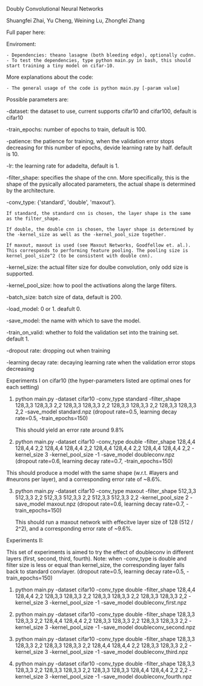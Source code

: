 Doubly Convolutional Neural Networks

Shuangfei Zhai, Yu Cheng, Weining Lu, Zhongfei Zhang

Full paper here: 


Enviroment: 

    - Dependencies: theano lasagne (both bleeding edge), optionally cudnn.
    - To test the dependencies, type python main.py in bash, this should start training a tiny model on cifar-10.


More explanations about the code:

    - The general usage of the code is python main.py [-param value]


Possible parameters are:

   -dataset: the dataset to use, current supports cifar10 and cifar100, default is cifar10

   -train_epochs: number of epochs to train, default is 100.

   -patience: the patience for training, when the validation error stops decreasing for this number of epochs, devide learning rate by half. default is 10.

   -lr: the learning rate for adadelta, default is 1.

   -filter_shape: specifies the shape of the cnn. More specifically, this is the shape of the pysically allocated parameters, the actual shape is determined by the architecture.

   -conv_type: {'standard', 'double', 'maxout'}.

    If standard, the standard cnn is chosen, the layer shape is the same as the filter_shape.

    If double, the double cnn is chosen, the layer shape is determined by the -kernel_size as well as the -kernel_pool_size together.

    If maxout, maxout is used (see Maxout Networks, Goodfellow et. al.). This corresponds to performing feature pooling. The pooling size is kernel_pool_size^2 (to be consistent with double cnn).

   -kernel_size: the actual filter size for doulbe convolution, only odd size is supported. 

   -kernel_pool_size: how to pool the activations along the large filters. 

   -batch_size: batch size of data, default is 200.

   -load_model: 0 or 1. deafult 0.

   -save_model: the name with which to save the model. 

   -train_on_valid: whether to fold the validation set into the training set. default 1.

   -dropout rate: dropping out when training

   -learning decay rate: decaying learning rate when the validation error stops decreasing 


Experiments I on cifar10 (the hyper-parameters listed are optimal ones for each setting)

1. python main.py -dataset cifar10 -conv_type standard -filter_shape 128,3,3 128,3,3 2,2 128,3,3 128,3,3 2,2 128,3,3 128,3,3 2,2 128,3,3 128,3,3 2,2 -save_model standard.npz
(dropout rate=0.5, learning decay rate=0.5, -train_epochs=150)

   This should yield an error rate around 9.8%


2. python main.py -dataset cifar10 -conv_type double -filter_shape 128,4,4 128,4,4 2,2 128,4,4 128,4,4 2,2 128,4,4 128,4,4 2,2 128,4,4 128,4,4 2,2 -kernel_size 3 -kernel_pool_size -1 -save_model doubleconv.npz
(dropout rate=0.6, learning decay rate=0.7, -train_epochs=150)

  This should produce a model with the same shape (w.r.t. #layers and #neurons per layer), and a corresponding error rate of ~8.6%.


3. python main.py -dataset cifar10 -conv_type maxout -filter_shape 512,3,3 512,3,3 2,2 512,3,3 512,3,3 2,2 512,3,3 512,3,3 2,2 -kernel_pool_size 2 -save_model maxout.npz
(dropout rate=0.6, learning decay rate=0.7, -train_epochs=150)

   This should run a maxout network with effecitve layer size of 128 (512 / 2^2), and a corresponding error rate of ~9.6%.


Experiments II:

This set of experiments is aimed to try the effect of doubleconv in different layers (first, second, third, fourth).
Note: when -conv_type is double and filter size is less or equal than kernel_size, the corresponding layer falls back to standard convlayer.
(dropout rate=0.5, learning decay rate=0.5, -train_epochs=150)

1. python main.py -dataset cifar10 -conv_type double -filter_shape 128,4,4 128,4,4 2,2 128,3,3 128,3,3 2,2 128,3,3 128,3,3 2,2 128,3,3 128,3,3 2,2 -kernel_size 3 -kernel_pool_size -1 -save_model doubleconv_first.npz

2. python main.py -dataset cifar10 -conv_type double -filter_shape 128,3,3 128,3,3 2,2 128,4,4 128,4,4 2,2 128,3,3 128,3,3 2,2 128,3,3 128,3,3 2,2 -kernel_size 3 -kernel_pool_size -1 -save_model doubleconv_second.npz

3. python main.py -dataset cifar10 -conv_type double -filter_shape 128,3,3 128,3,3 2,2 128,3,3 128,3,3 2,2 128,4,4 128,4,4 2,2 128,3,3 128,3,3 2,2 -kernel_size 3 -kernel_pool_size -1 -save_model doubleconv_third.npz

4. python main.py -dataset cifar10 -conv_type double -filter_shape 128,3,3 128,3,3 2,2 128,3,3 128,3,3 2,2 128,3,3 128,3,3 128,4,4 128,4,4 2,2 2,2 -kernel_size 3 -kernel_pool_size -1 -save_model doubleconv_fourth.npz
